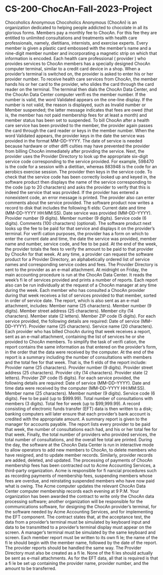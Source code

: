 # CS-200-ChocAn-Fall-2023-Project

Chocoholics Anonymous Chocoholics Anonymous (ChocAn) is an organization dedicated to helping people addicted to chocolate in all its glorious forms. Members pay a monthly fee to ChocAn. For this fee they are entitled to unlimited consultations and treatments with health care professionals, namely, dietitians, internists, and exercise experts. Every member is given a plastic card embossed with the member’s name and a nine-digit member number and incorporating a magnetic strip on which that information is encoded. Each health care professional ( provider ) who provides services to ChocAn members has a specially designed ChocAn computer terminal, similar to a credit card device in a shop. When a provider’s terminal is switched on, the provider is asked to enter his or her provider number. To receive health care services from ChocAn, the member hands his or her card to the provider, who slides the card through the card reader on the terminal. The terminal then dials the ChocAn Data Center, and the ChocAn Data Center computer verifi es the member number. If the number is valid, the word Validated appears on the one-line display. If the number is not valid, the reason is displayed, such as Invalid number or Member suspended; the latter message indicates that fees are owed (that is, the member has not paid membership fees for at least a month) and member status has been set to suspended. To bill ChocAn after a health care service has been provided to the member, the provider again passes the card through the card reader or keys in the member number. When the word Validated appears, the provider keys in the date the service was provided in the format MM–DD–YYYY. The date of service is needed because hardware or other diffi culties may have prevented the provider from billing ChocAn immediately after providing the service. Next, the provider uses the Provider Directory to look up the appropriate six-digit service code corresponding to the service provided. For example, 598470 is the code for a session with a dietitian, whereas 883948 is the code for an aerobics exercise session. The provider then keys in the service code. To check that the service code has been correctly looked up and keyed in, the software product then displays the name of the service corresponding to the code (up to 20 characters) and asks the provider to verify that this is indeed the service that was provided. If the provider has entered a nonexistent code, an error message is printed. The provider also can enter comments about the service provided. The software product now writes a record to disk that includes the following fi elds: Current date and time (MM–DD–YYYY HH:MM:SS). Date service was provided (MM–DD–YYYY). Provider number (9 digits). Member number (9 digits). Service code (6 digits). Comments (100 characters) (optional). The software product next looks up the fee to be paid for that service and displays it on the provider’s terminal. For verifi cation purposes, the provider has a form on which to enter the current date and time, the date the service was provided, member name and number, service code, and fee to be paid. At the end of the week, the provider totals the fees to verify the amount to be paid to that provider by ChocAn for that week. At any time, a provider can request the software product for a Provider Directory, an alphabetically ordered list of service names and corresponding service codes and fees. The Provider Directory is sent to the provider as an e-mail attachment. At midnight on Friday, the main accounting procedure is run at the ChocAn Data Center. It reads the week’s fi le of services provided and prints a number of reports. Each report also can be run individually at the request of a ChocAn manager at any time during the week. Each member who has consulted a ChocAn provider during that week receives a list of services provided to that member, sorted in order of service date. The report, which is also sent as an e-mail attachment, includes: Member name (25 characters). Member number (9 digits). Member street address (25 characters). Member city (14 characters). Member state (2 letters). Member ZIP code (5 digits). For each service provided, the following details are required: Date of service (MM–DD–YYYY). Provider name (25 characters). Service name (20 characters). Each provider who has billed ChocAn during that week receives a report, sent as an e-mail attachment, containing the list of services he or she provided to ChocAn members. To simplify the task of verifi cation, the report contains the same information as that entered on the provider’s form, in the order that the data were received by the computer. At the end of the report is a summary including the number of consultations with members and the total fee for that week. That is, the fi elds of the report include: Provider name (25 characters). Provider number (9 digits). Provider street address (25 characters). Provider city (14 characters). Provider state (2 letters). Provider ZIP code (5 digits). For each service provided, the following details are required: Date of service (MM–DD–YYYY). Date and time data were received by the computer (MM–DD–YYYY HH:MM:SS). Member name (25 characters). Member number (9 digits). Service code (6 digits). Fee to be paid (up to $999.99). Total number of consultations with members (3 digits). Total fee for week (up to $99,999.99). A record consisting of electronic funds transfer (EFT) data is then written to a disk; banking computers will later ensure that each provider’s bank account is credited with the appropriate amount. A summary report is given to the manager for accounts payable. The report lists every provider to be paid that week, the number of consultations each had, and his or her total fee for that week. Finally, the total number of providers who provided services, the total number of consultations, and the overall fee total are printed. During the day, the software at the ChocAn Data Center is run in interactive mode to allow operators to add new members to ChocAn, to delete members who have resigned, and to update member records. Similarly, provider records are added, deleted, and updated. The processing of payments of ChocAn membership fees has been contracted out to Acme Accounting Services, a third-party organization. Acme is responsible for fi nancial procedures such as recording payments of membership fees, suspending members whose fees are overdue, and reinstating suspended members who have now paid what is owing. The Acme computer updates the relevant ChocAn Data Center computer membership records each evening at 9 P.M. Your organization has been awarded the contract to write only the ChocAn data processing software; another organization will be responsible for the communications software, for designing the ChocAn provider’s terminal, for the software needed by Acme Accounting Services, and for implementing the EFT component. The contract states that, at the acceptance test, the data from a provider’s terminal must be simulated by keyboard input and data to be transmitted to a provider’s terminal display must appear on the screen. A manager’s terminal must be simulated by the same keyboard and screen. Each member report must be written to its own fi le; the name of the fi le should begin with the member name, followed by the date of the report. The provider reports should be handled the same way. The Provider Directory must also be created as a fi le. None of the fi les should actually be sent as e-mail attachments. As for the EFT data, all that is required is that a fi le be set up containing the provider name, provider number, and the amount to be transferred.
